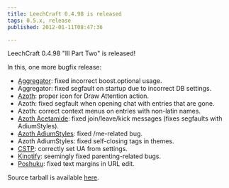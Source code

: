 ```yaml
---
title: LeechCraft 0.4.98 is released
tags: 0.5.x, release
published: 2012-01-11T08:47:36

---
```


LeechCraft 0.4.98 "Ill Part Two" is released!

In this, one more bugfix release:

- [Aggregator](/plugins-aggregator): fixed incorrect
  boost.optional usage.
- Aggregator: fixed segfault on startup due to incorrect DB settings.
- [Azoth](/plugins-azoth): proper icon for Draw Attention action.
- Azoth: fixed segfault when opening chat with entries that are gone.
- Azoth: correct context menus on entries with non-latin names.
- [Azoth Acetamide](/plugins-azoth-acetamide): fixed join/leave/kick
  messages (fixes segfaults with AdiumStyles).
- [Azoth AdiumStyles](/plugins-azoth-adiumstyles): fixed
  /me-related bug.
- Azoth AdiumStyles: fixed self-closing tags in themes.
- [CSTP](/plugins-cstp): correctly set UA from settings.
- [Kinotify](/plugins-kinotify): seemingly fixed
  parenting-related bugs.
- [Poshuku](/plugins-poshuku): fixed text margins in URL edit.

Source tarball is available
[here](http://sourceforge.net/projects/leechcraft/files/LeechCraft/0.5.0/leechcraft-0.4.98.tar.xz/download).
